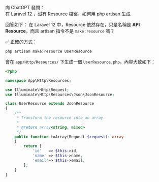 
向 ChatGPT 發問：  
在 Laravel 12 ，沒有 Resource 檔案，如何用 php artisan 生成

回答如下：
在 Laravel 12 中，Resource 依然存在，只是名稱是 **API Resource**，而且 artisan 指令不是 `make:resource` 嗎？

✅ 正確的方式：
```bash
php artisan make:resource UserResource
```
會在 `app/Http/Resources/` 下生成一個 `UserResource.php`，內容大致如下：
```php
<?php

namespace App\Http\Resources;

use Illuminate\Http\Request;
use Illuminate\Http\Resources\Json\JsonResource;

class UserResource extends JsonResource
{
    /**
     * Transform the resource into an array.
     *
     * @return array<string, mixed>
     */
    public function toArray(Request $request): array
    {
        return [
            'id'   => $this->id,
            'name' => $this->name,
            'email'=> $this->email,
        ];
    }
}
```

